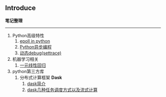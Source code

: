 ## Introduce  
**笔记整理**      
***
1. Python高级特性
   1. [epoll in python](https://github.com/mggger/pyRelate/blob/master/features/epoll%20in%20python.ipynb)
   2. [Python异步编程](https://github.com/mggger/pyRelate/blob/master/features/asyncio.ipynb) 
   3. [动态debug(settrace)](https://github.com/mggger/pyRelate/blob/master/features/debug.ipynb)
2. 机器学习相关
   1. [一元线性回归](https://github.com/mggger/pyRelate/blob/master/machine-learning/%E4%B8%80%E5%85%83%E7%BA%BF%E6%80%A7%E5%9B%9E%E5%BD%92.ipynb)
3. python第三方库
   1. 分布式计算框架 **Dask**
      1. [dask简介](https://github.com/mggger/pyRelate/blob/master/third-party/dask/Dask.ipynb)
      2. [dask几种任务调度方式以及流式计算](https://github.com/mggger/pyRelate/blob/master/third-party/dask/dask-scheduling.ipynb)
